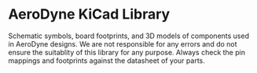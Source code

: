 AeroDyne KiCad Library
======================

Schematic symbols, board footprints, and 3D models of components used in AeroDyne designs. We are not responsible for any errors and do not ensure the suitablity of this library for any purpose. Always check the pin mappings and footprints against the datasheet of your parts.
